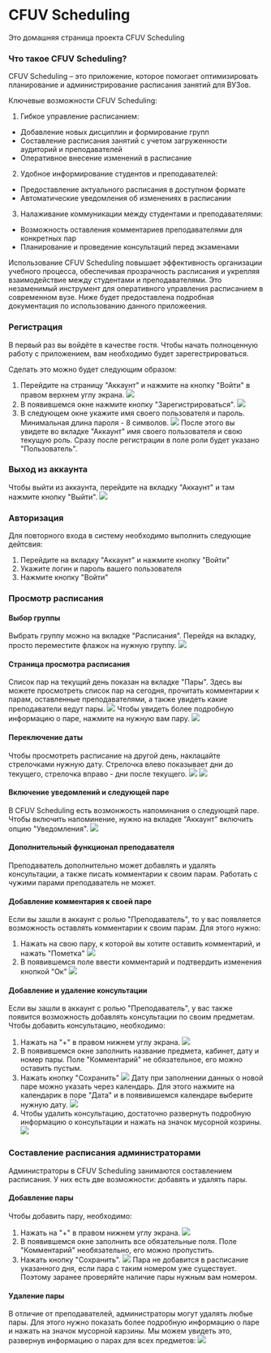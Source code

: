 # CFUV Scheduling
Это домашняя страница проекта CFUV Scheduling

### Что такое CFUV Scheduling?
CFUV Scheduling – это приложение, которое помогает оптимизировать планирование и администрирование расписания занятий для ВУЗов.

Ключевые возможности CFUV Scheduling:

1. Гибкое управление расписанием:
  + Добавление новых дисциплин и формирование групп
  + Составление расписания занятий с учетом загруженности аудиторий и преподавателей
  + Оперативное внесение изменений в расписание 
2. Удобное информирование студентов и преподавателей:
  + Предоставление актуального расписания в доступном формате
  + Автоматические уведомления об изменениях в расписании
3. Налаживание коммуникации между студентами и преподавателями:
  + Возможность оставления комментариев преподавателями для конкретных пар
  + Планирование и проведение консультаций перед экзаменами

Использование CFUV Scheduling повышает эффективность организации учебного процесса, обеспечивая прозрачность расписания и укрепляя взаимодействие между студентами и преподавателями. Это незаменимый инструмент для оперативного управления расписанием в современном вузе. Ниже будет предоставлена подробная документация по использованию данного приложеения.

### Регистрация
В первый раз вы войдёте в качестве гостя. Чтобы начать полноценную работу с приложением, вам необходимо будет зарегестрироваться.


Сделать это можно будет следующим образом:
1. Перейдите на страницу "Аккаунт" и нажмите на кнопку "Войти" в правом верхнем углу экрана.
![](https://raw.githubusercontent.com/Aleksio02/CFUVScheduling/8e40b1cfa5697a22d9b6a5357bdb52d764f91ff2/img/IMG_20240612_234452.jpg)
2. В появившемся окне нажмите кнопку "Зарегистрироваться".
![](https://raw.githubusercontent.co/Aleksio02/CFUVScheduling/8e40b1cfa5697a22d9b6a5357bdb52d764f91ff2/img/IMG_20240612_234511.jpg)
3. В следующем окне укажите имя своего пользователя и пароль. Минимальная длина пароля - 8 символов.
![](https://raw.githubusercontent.com/Aleksio02/CFUVScheduling/8e40b1cfa5697a22d9b6a5357bdb52d764f91ff2/img/IMG_20240612_234601.jpg)
После этого вы увидете во вкладке "Аккаунт" имя своего пользователя и свою текущую роль. Сразу после регистрации в поле роли будет указано "Пользователь".

### Выход из аккаунта
Чтобы выйти из аккаунта, перейдите на вкладку "Аккаунт" и там нажмите кнопку "Выйти".
![](https://raw.githubusercontent.com/Aleksio02/CFUVScheduling/8e40b1cfa5697a22d9b6a5357bdb52d764f91ff2/img/IMG_20240612_234616.jpg)

### Авторизация
Для повторного входа в систему необходимо выполнить следующие дейтсвия:
1. Перейдите на вкладку "Аккаунт" и нажмите кнопку "Войти"
2. Укажите логин и пароль вашего пользователя
3. Нажмите кнопку "Войти"

### Просмотр расписания
#### Выбор группы
Выбрать группу можно на вкладке "Расписания". Перейдя на вкладку, просто переместите флажок на нужную группу.
![](https://raw.githubusercontent.com/Aleksio02/CFUVScheduling/8e40b1cfa5697a22d9b6a5357bdb52d764f91ff2/img/IMG_20240612_234629.jpg)

#### Страница просмотра расписания
Список пар на текущий день показан на вкладке "Пары". Здесь вы можете просмотреть список пар на сегодня, прочитать комментарии к парам, оставленные преподавателями, а также увидеть какие преподаватели ведут пары.
![](https://raw.githubusercontent.com/Aleksio02/CFUVScheduling/8e40b1cfa5697a22d9b6a5357bdb52d764f91ff2/img/IMG_20240612_234644.jpg)
Чтобы увидеть более подробную информацию о паре, нажмите на нужную вам пару.
![](https://raw.githubusercontent.com/Aleksio02/CFUVScheduling/8e40b1cfa5697a22d9b6a5357bdb52d764f91ff2/img/IMG_20240612_234700.jpg)

#### Переключение даты
Чтобы просмотреть расписание на другой день, наклацайте стрелочками нужную дату. Стрелочка влево показывает дни до текущего, стрелочка вправо - дни после текущего. 
![](https://raw.githubusercontent.com/Aleksio02/CFUVScheduling/26e1f0d19ddd04c304338dc4e5d063eecf4876e5/img/IMG_20240612_2349112.jpg)
![](https://raw.githubusercontent.com/Aleksio02/CFUVScheduling/26e1f0d19ddd04c304338dc4e5d063eecf4876e5/img/IMG_20240612_2349442.jpg)

#### Включение уведомлений и следующей паре
В CFUV Scheduling есть возмонжость напоминания о следующей паре. Чтобы включить напоминение, нужно на вкладке "Аккаунт" включить опцию "Уведомления".
![](https://raw.githubusercontent.com/Aleksio02/CFUVScheduling/02d6328a5c6526af45518a0ff8a008ef8b1a8129/img/Screenshot-2024-06-13%20135243.png)

#### Дополнительный функционал преподавателя
Преподаватель дополнительно может добавлять и удалять консультации, а также писать комментарии к своим парам. Работать с чужими парами преподаватель не может.

#### Добавление комментария к своей паре
Если вы зашли в аккаунт с ролью "Преподаватель", то у вас появляется возможность оставлять комментарии к своим парам. Для этого нужно:
1. Нажать на свою пару, к которой вы хотите оставить комментарий, и нажать "Пометка"
![](https://raw.githubusercontent.com/Aleksio02/CFUVScheduling/02d6328a5c6526af45518a0ff8a008ef8b1a8129/img/Screenshot_2024_06_12_23_52_11_402_ru_cfuv_cfuvscheduling_edit.jpg)
3. В появившемся поле ввести комментарий и подтвердить изменения кнопкой "Ок"
![](https://raw.githubusercontent.com/Aleksio02/CFUVScheduling/02d6328a5c6526af45518a0ff8a008ef8b1a8129/img/Screenshot_2024_06_12_23_52_26_459_ru_cfuv_cfuvscheduling_edit.jpg)

#### Добавление и удаление консультации
Если вы зашли в аккаунт с ролью "Преподаватель", у вас также появится возможность добавлять консультации по своим предметам.
Чтобы добавить консультацию, необходимо:
1. Нажать на "+" в правом нижнем углу экрана.
![](https://raw.githubusercontent.com/Aleksio02/CFUVScheduling/02d6328a5c6526af45518a0ff8a008ef8b1a8129/img/IMG_20240612_235650.jpg)
2. В появившемся окне заполнить название предмета, кабинет, дату и номер пары. Поле "Комментарий" не обязательное, его можно оставить пустым.
3. Нажать кнопку "Сохранить"
![](https://raw.githubusercontent.com/Aleksio02/CFUVScheduling/02d6328a5c6526af45518a0ff8a008ef8b1a8129/img/Screenshot_2024_06_12_23_57_32_011_ru_cfuv_cfuvscheduling_edit.jpg)
Дату при заполнении данных о новой паре можно указать через календарь. Для этого нажмите на календарик в поре "Дата" и в появивишемся календаре выберите нужную дату.
![](https://raw.githubusercontent.com/Aleksio02/CFUVScheduling/02d6328a5c6526af45518a0ff8a008ef8b1a8129/img/Screenshot_2024_06_12_23_57_46_055_ru_cfuv_cfuvscheduling_edit.jpg)
4. Чтобы удалить консультацию, достаточно развернуть подробную информацию о консультации и нажать на значок мусорной козрины.
![](https://raw.githubusercontent.com/Aleksio02/CFUVScheduling/02d6328a5c6526af45518a0ff8a008ef8b1a8129/img/Screenshot_2024_06_12_23_53_09_161_ru_cfuv_cfuvscheduling_edit.jpg)

### Составление расписания администраторами
Администраторы в CFUV Scheduling занимаются составлением расписания. У них есть две возможности: добавять и удалять пары.


#### Добавление пары
Чтобы добавить пару, необходимо:
1. Нажать на "+" в правом нижнем углу экрана.
![](https://raw.githubusercontent.com/Aleksio02/CFUVScheduling/02d6328a5c6526af45518a0ff8a008ef8b1a8129/img/IMG_20240612_235650.jpg)
2. В появившемся окне заполнить все обязательные поля. Поле "Комментарий" необязательно, его можно пропустить.
3. Нажать кнопку "Сохранить".
![](https://raw.githubusercontent.com/Aleksio02/CFUVScheduling/3856c2113971e3ea376da73eb742dbbefa01decf/img/Screenshot_2024_06_13_00_06_47_877_ru_cfuv_cfuvscheduling_edit.jpg)
Пара не добавится в расписание указанного дня, если пара с таким номером уже существует. Поэтому заранее проверяйте наличие пары нужным вам номером.

#### Удаление пары
В отличие от преподавателей, администраторы могут удалять любые пары. Для этого нужно показать более подробную информацию о паре и нажать на значок мусорной карзины. Мы можем увидеть это, развернув информацию о парах для всех предметов:
![](https://raw.githubusercontent.com/Aleksio02/CFUVScheduling/02d6328a5c6526af45518a0ff8a008ef8b1a8129/img/Screenshot_2024_06_13_00_01_48_862_ru_cfuv_cfuvscheduling_edit.jpg)